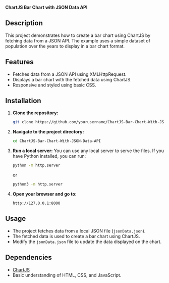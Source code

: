 
**ChartJS Bar Chart with JSON Data API**

## Description
This project demonstrates how to create a bar chart using ChartJS by fetching data from a JSON API. The example uses a simple dataset of population over the years to display in a bar chart format.

## Features
- Fetches data from a JSON API using XMLHttpRequest.
- Displays a bar chart with the fetched data using ChartJS.
- Responsive and styled using basic CSS.

## Installation
1. **Clone the repository:**
   ```bash
   git clone https://github.com/yourusername/ChartJS-Bar-Chart-With-JSON-Data-API.git
   ```
2. **Navigate to the project directory:**
   ```bash
   cd ChartJS-Bar-Chart-With-JSON-Data-API
   ```
3. **Run a local server:**
   You can use any local server to serve the files. If you have Python installed, you can run:
   ```bash
   python -m http.server
   ```
   or
   ```bash
   python3 -m http.server
   ```

4. **Open your browser and go to:**
   ```
   http://127.0.0.1:8000
   ```

## Usage
- The project fetches data from a local JSON file (`jsonData.json`).
- The fetched data is used to create a bar chart using ChartJS.
- Modify the `jsonData.json` file to update the data displayed on the chart.

## Dependencies
- [ChartJS](https://www.chartjs.org/)
- Basic understanding of HTML, CSS, and JavaScript.

